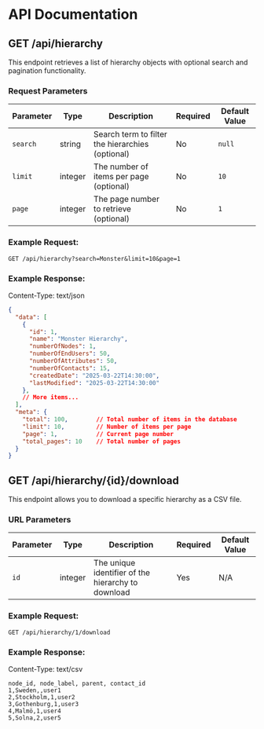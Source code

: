 # API Documentation

## GET /api/hierarchy

This endpoint retrieves a list of hierarchy objects with optional search and pagination functionality.

### Request Parameters

| Parameter     | Type     | Description                                      | Required | Default Value |
|---------------|----------|--------------------------------------------------|----------|---------------|
| `search`      | string   | Search term to filter the hierarchies (optional) | No       | `null`        |
| `limit`       | integer  | The number of items per page (optional)          | No       | `10`          |
| `page`        | integer  | The page number to retrieve (optional)           | No       | `1`           |

### Example Request:

```plaintext
GET /api/hierarchy?search=Monster&limit=10&page=1
```

### Example Response:
Content-Type: text/json
```json
{
  "data": [
    {
      "id": 1,
      "name": "Monster Hierarchy",
      "numberOfNodes": 1,
      "numberOfEndUsers": 50,
      "numberOfAttributes": 50,
      "numberOfContacts": 15,
      "createdDate": "2025-03-22T14:30:00",
      "lastModified": "2025-03-22T14:30:00"
    },
    // More items...
  ],
  "meta": {
    "total": 100,        // Total number of items in the database
    "limit": 10,         // Number of items per page
    "page": 1,           // Current page number
    "total_pages": 10    // Total number of pages
  }
}
```

## GET /api/hierarchy/{id}/download

This endpoint allows you to download a specific hierarchy as a CSV file.

### URL Parameters

| Parameter     | Type     | Description                                      | Required | Default Value |
|---------------|----------|--------------------------------------------------|----------|---------------|
| `id`          | integer  | The unique identifier of the hierarchy to download | Yes      | N/A           |

### Example Request:

```plaintext
GET /api/hierarchy/1/download
```

### Example Response:
Content-Type: text/csv
```plaintext
node_id, node_label, parent, contact_id
1,Sweden,,user1
2,Stockholm,1,user2
3,Gothenburg,1,user3
4,Malmö,1,user4
5,Solna,2,user5
```